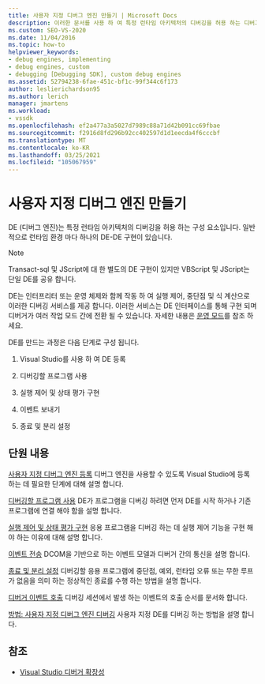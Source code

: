 ```yaml
---
title: 사용자 지정 디버그 엔진 만들기 | Microsoft Docs
description: 이러한 문서를 사용 하 여 특정 런타임 아키텍처의 디버깅을 허용 하는 디버그 엔진을 만드는 방법을 알아보세요.
ms.custom: SEO-VS-2020
ms.date: 11/04/2016
ms.topic: how-to
helpviewer_keywords:
- debug engines, implementing
- debug engines, custom
- debugging [Debugging SDK], custom debug engines
ms.assetid: 52794238-6fae-451c-bf1c-99f344c6f173
author: leslierichardson95
ms.author: lerich
manager: jmartens
ms.workload:
- vssdk
ms.openlocfilehash: ef2a477a3a5027d7989c88a71d42b091cc69fbae
ms.sourcegitcommit: f2916d8fd296b92cc402597d1d1eecda4f6cccbf
ms.translationtype: MT
ms.contentlocale: ko-KR
ms.lasthandoff: 03/25/2021
ms.locfileid: "105067959"
---
```

# <a name="create-a-custom-debug-engine"></a>사용자 지정 디버그 엔진 만들기
DE (디버그 엔진)는 특정 런타임 아키텍처의 디버깅을 허용 하는 구성 요소입니다. 일반적으로 런타임 환경 마다 하나의 DE-DE 구현이 있습니다.

> [!NOTE]
> Transact-sql 및 JScript에 대 한 별도의 DE 구현이 있지만 VBScript 및 JScript는 단일 DE를 공유 합니다.

 DE는 인터프리터 또는 운영 체제와 함께 작동 하 여 실행 제어, 중단점 및 식 계산으로 이러한 디버깅 서비스를 제공 합니다. 이러한 서비스는 DE 인터페이스를 통해 구현 되며 디버거가 여러 작업 모드 간에 전환 될 수 있습니다. 자세한 내용은 [운영 모드](../../extensibility/debugger/operational-modes.md)를 참조 하세요.

 DE를 만드는 과정은 다음 단계로 구성 됩니다.

1. Visual Studio를 사용 하 여 DE 등록

2. 디버깅할 프로그램 사용

3. 실행 제어 및 상태 평가 구현

4. 이벤트 보내기

5. 종료 및 분리 설정

## <a name="in-this-section"></a>단원 내용
 [사용자 지정 디버그 엔진 등록](../../extensibility/debugger/registering-a-custom-debug-engine.md) 디버그 엔진을 사용할 수 있도록 Visual Studio에 등록 하는 데 필요한 단계에 대해 설명 합니다.

 [디버깅할 프로그램 사용](../../extensibility/debugger/enabling-a-program-to-be-debugged.md) DE가 프로그램을 디버깅 하려면 먼저 DE를 시작 하거나 기존 프로그램에 연결 해야 함을 설명 합니다.

 [실행 제어 및 상태 평가 구현](../../extensibility/debugger/execution-control-and-state-evaluation.md) 응용 프로그램을 디버깅 하는 데 실행 제어 기능을 구현 해야 하는 이유에 대해 설명 합니다.

 [이벤트 전송](../../extensibility/debugger/sending-events.md) DCOM을 기반으로 하는 이벤트 모델과 디버거 간의 통신을 설명 합니다.

 [종료 및 분리 설정](../../extensibility/debugger/termination-and-detaching.md) 디버깅할 응용 프로그램에 중단점, 예외, 런타임 오류 또는 무한 루프가 없음을 의미 하는 정상적인 종료를 수행 하는 방법을 설명 합니다.

 [디버거 이벤트 호출](../../extensibility/debugger/calling-debugger-events.md) 디버깅 세션에서 발생 하는 이벤트의 호출 순서를 문서화 합니다.

 [방법: 사용자 지정 디버그 엔진 디버깅](../../extensibility/debugger/how-to-debug-a-custom-debug-engine.md) 사용자 지정 DE를 디버깅 하는 방법을 설명 합니다.

## <a name="see-also"></a>참조
- [Visual Studio 디버거 확장성](../../extensibility/debugger/visual-studio-debugger-extensibility.md)
